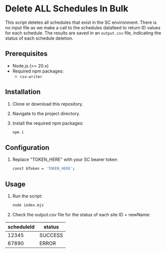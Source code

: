 # Delete ALL Schedules In Bulk

This script deletes all schedules that exist in the SC environment. There is no input file as we make a call to the schedules datafeed to return ID values for each schedule. The results are saved in an `output.csv` file, indicating the status of each schedule deletion.

## Prerequisites

- Node.js (>= 20.x)
- Required npm packages:
  - `csv-writer`

## Installation

1. Clone or download this repository.
2. Navigate to the project directory.
3. Install the required npm packages:

   ```bash
   npm i

## Configuration

1. Replace "TOKEN_HERE" with your SC bearer token 

    ```bash
    const bToken = 'TOKEN_HERE';


## Usage

1. Run the script:

    ```bash
    node index.mjs

2. Check the output.csv file for the status of each site ID + newName:

| scheduleId | status |
|--------|--------|
| 12345  | SUCCESS |
| 67890  | ERROR |




